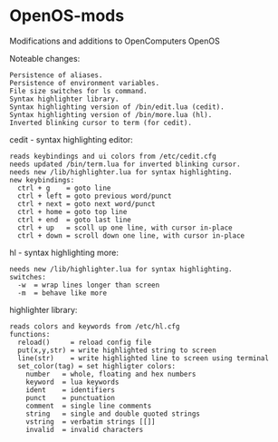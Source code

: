 # OpenOS-mods
Modifications and additions to OpenComputers OpenOS

Noteable changes:

    Persistence of aliases.  
    Persistence of environment variables.  
    File size switches for ls command.  
    Syntax highlighter library.
    Syntax highlighting version of /bin/edit.lua (cedit).  
    Syntax highlighting version of /bin/more.lua (hl).  
    Inverted blinking cursor to term (for cedit).  


cedit - syntax highlighting editor:

    reads keybindings and ui colors from /etc/cedit.cfg
    needs updated /bin/term.lua for inverted blinking cursor.
    needs new /lib/highlighter.lua for syntax highlighting.
    new keybindings:
      ctrl + g    = goto line
      ctrl + left = goto previous word/punct
      ctrl + next = goto next word/punct
      ctrl + home = goto top line
      ctrl + end  = goto last line
      ctrl + up   = scoll up one line, with cursor in-place
      ctrl + down = scroll down one line, with cursor in-place

hl - syntax highlighting more:

    needs new /lib/highlighter.lua for syntax highlighting.
    switches:
      -w  = wrap lines longer than screen
      -m  = behave like more

highlighter library:

    reads colors and keywords from /etc/hl.cfg
    functions:
      reload()     = reload config file
      put(x,y,str) = write highlighted string to screen
      line(str)    = write highlighted line to screen using terminal  
      set_color(tag) = set highligter colors:
        number   = whole, floating and hex numbers
        keyword  = lua keywords
        ident    = identifiers
        punct    = punctuation
        comment  = single line comments
        string   = single and double quoted strings
        vstring  = verbatim strings [[]]
        invalid  = invalid characters
        
    
